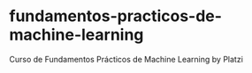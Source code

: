 # fundamentos-practicos-de-machine-learning
Curso de Fundamentos Prácticos de Machine Learning by Platzi
